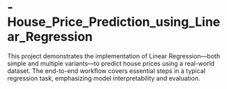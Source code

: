 # -House_Price_Prediction_using_Linear_Regression
This project demonstrates the implementation of Linear Regression—both simple and multiple variants—to predict house prices using a real-world dataset. The end-to-end workflow covers essential steps in a typical regression task, emphasizing model interpretability and evaluation.
